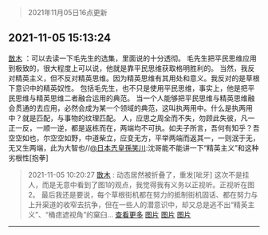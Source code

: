 > 2021年11月05日16点更新
<link rel="stylesheet" href="https://cdn.jsdelivr.net/gh/taotie6/sampleJSON@main/css/photo_show.css">
<meta name="referrer" content="no-referrer" />


 ## 2021-11-05 15:13:24 

 [㪚木](https://www.coolapk.com/feed/31237632?shareKey=NmM2NTdiMTU5YWQwNjE4NGUzYjU~) ：可以去读一下毛先生的选集，里面说的十分透彻。
毛先生把平民思维应用到极致的，很大程度上可以说，他就是靠平民思维获取格明胜利的。
当然，我反对精英主义，但不反对精英思维。因为精英思维有其用处和意义。我反对的是草根下意识中的精英奴性。
包括毛先生，也不只是使用平民思维，事实上<!--break-->，他是把平民思维与精英思维二者融合运用的典范。
当一个人能够把平民思维与精英思维融会贯通的去应用，必然会成为某一个领域的典范，这叫执两用中。什么是执两用中？就是匹配，与事物的纹理匹配。
人，应思之周全而不失，勿顾此失彼，凡一正一反，一顺一逆，都是返栋而在，两端均不可执。如夫子所言，吾何有知乎？吾空空如也，尔空空如野，中道柴立，应变无方，平举两端而返其一，一则泯于无，无又生两端，此为大智也//<a class="feed-link-uname" href="/u/日本兲皇孫笑川">@日本兲皇孫笑川</a>:沈哥能不能讲一下“精英主义”和这种劣根性[抱拳] 

<div class="album">
</div>

> 2021-11-05 10:20:27 
> [㪚木](https://www.coolapk.com/feed/31230752?shareKey=ZmM3ZDg0NThmZjZjNjE4NGUzYjU~) : 动态居然被折叠了，重发[呲牙] 这次不是挂人，而是无意中看到了图1的观点，我觉得我有义务以正视听。正视听在图2。 最后我还是要说，每个草根街机都在努力的抵制街机固话、都在努力与上升渠道的收窄去抗争，但在一些人的潜意识中，却又总是逃不出“精英主义”、“桶痣遮视角”的窠臼... <a href="">查看更多</a> 
[图片](http://image.coolapk.com/feed/2021/1105/12/1081091_f1645369_7164_4981@1440x603.jpeg)
[图片](http://image.coolapk.com/feed/2021/1105/10/1081091_2e4dd75c_8825_9232@1440x4475.jpeg)
[图片](http://image.coolapk.com/feed/2021/1105/10/1081091_fa0822f5_8825_9234@1080x2791.jpeg)

 ------- 


